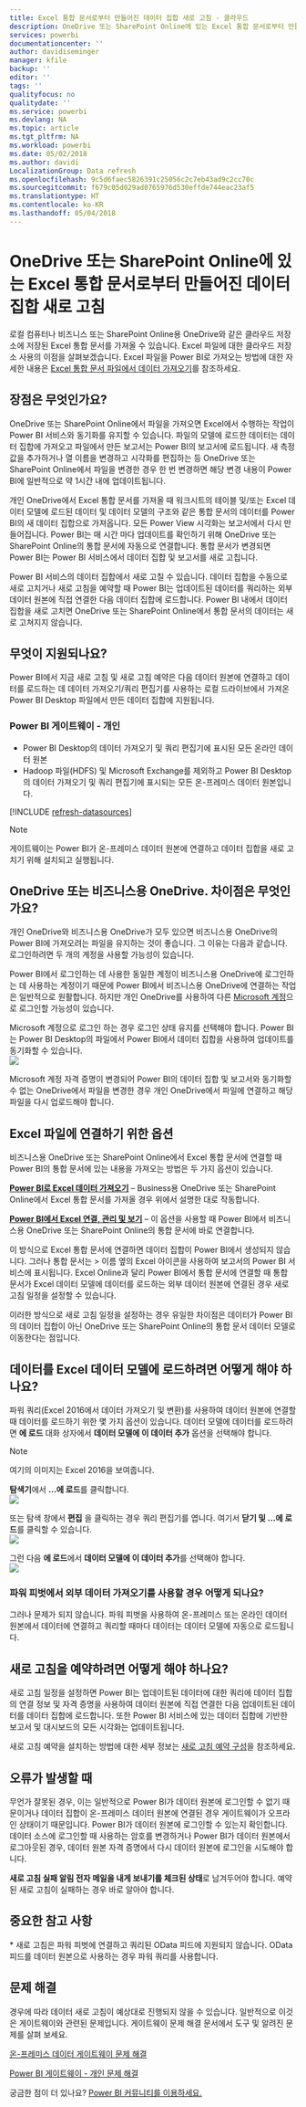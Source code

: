```yaml
---
title: Excel 통합 문서로부터 만들어진 데이터 집합 새로 고침 - 클라우드
description: OneDrive 또는 SharePoint Online에 있는 Excel 통합 문서로부터 만들어진 데이터 집합 새로 고침
services: powerbi
documentationcenter: ''
author: davidiseminger
manager: kfile
backup: ''
editor: ''
tags: ''
qualityfocus: no
qualitydate: ''
ms.service: powerbi
ms.devlang: NA
ms.topic: article
ms.tgt_pltfrm: NA
ms.workload: powerbi
ms.date: 05/02/2018
ms.author: davidi
LocalizationGroup: Data refresh
ms.openlocfilehash: 9c5d6faec5826391c25056c2c7eb43ad9c2cc70c
ms.sourcegitcommit: f679c05d029ad0765976d530effde744eac23af5
ms.translationtype: HT
ms.contentlocale: ko-KR
ms.lasthandoff: 05/04/2018
---
```

# <a name="refresh-a-dataset-created-from-an-excel-workbook-on-onedrive-or-sharepoint-online"></a>OneDrive 또는 SharePoint Online에 있는 Excel 통합 문서로부터 만들어진 데이터 집합 새로 고침
로컬 컴퓨터나 비즈니스 또는 SharePoint Online용 OneDrive와 같은 클라우드 저장소에 저장된 Excel 통합 문서를 가져올 수 있습니다. Excel 파일에 대한 클라우드 저장소 사용의 이점을 살펴보겠습니다. Excel 파일을 Power BI로 가져오는 방법에 대한 자세한 내용은 [Excel 통합 문서 파일에서 데이터 가져오기](service-excel-workbook-files.md)를 참조하세요.

## <a name="what-are-the-advantages"></a>장점은 무엇인가요?
OneDrive 또는 SharePoint Online에서 파일을 가져오면 Excel에서 수행하는 작업이 Power BI 서비스와 동기화를 유지할 수 있습니다. 파일의 모델에 로드한 데이터는 데이터 집합에 가져오고 파일에서 만든 보고서는 Power BI의 보고서에 로드됩니다. 새 측정값을 추가하거나 열 이름을 변경하고 시각화를 편집하는 등 OneDrive 또는 SharePoint Online에서 파일을 변경한 경우 한 번 변경하면 해당 변경 내용이 Power BI에 일반적으로 약 1시간 내에 업데이트됩니다.

개인 OneDrive에서 Excel 통합 문서를 가져올 때 워크시트의 테이블 및/또는 Excel 데이터 모델에 로드된 데이터 및 데이터 모델의 구조와 같은 통합 문서의 데이터를 Power BI의 새 데이터 집합으로 가져옵니다. 모든 Power View 시각화는 보고서에서 다시 만들어집니다. Power BI는 매 시간 마다 업데이트를 확인하기 위해 OneDrive 또는 SharePoint Online의 통합 문서에 자동으로 연결합니다. 통합 문서가 변경되면 Power BI는 Power BI 서비스에서 데이터 집합 및 보고서를 새로 고칩니다.

Power BI 서비스의 데이터 집합에서 새로 고칠 수 있습니다. 데이터 집합을 수동으로 새로 고치거나 새로 고침을 예약할 때 Power BI는 업데이트된 데이터를 쿼리하는 외부 데이터 원본에 직접 연결한 다음 데이터 집합에 로드합니다. Power BI 내에서 데이터 집합을 새로 고치면 OneDrive 또는 SharePoint Online에서 통합 문서의 데이터는 새로 고쳐지지 않습니다. 

## <a name="whats-supported"></a>무엇이 지원되나요?
Power BI에서 지금 새로 고침 및 새로 고침 예약은 다음 데이터 원본에 연결하고 데이터를 로드하는 데 데이터 가져오기/쿼리 편집기를 사용하는 로컬 드라이브에서 가져온 Power BI Desktop 파일에서 만든 데이터 집합에 지원됩니다.  

### <a name="power-bi-gateway---personal"></a>Power BI 게이트웨이 - 개인
* Power BI Desktop의 데이터 가져오기 및 쿼리 편집기에 표시된 모든 온라인 데이터 원본
* Hadoop 파일(HDFS) 및 Microsoft Exchange를 제외하고 Power BI Desktop의 데이터 가져오기 및 쿼리 편집기에 표시되는 모든 온-프레미스 데이터 원본입니다.

<!-- Refresh Data sources-->
[!INCLUDE [refresh-datasources](./includes/refresh-datasources.md)]

> [!NOTE]
> 게이트웨이는 Power BI가 온-프레미스 데이터 원본에 연결하고 데이터 집합을 새로 고치기 위해 설치되고 실행됩니다.
> 
> 

## <a name="onedrive-or-onedrive-for-business-whats-the-difference"></a>OneDrive 또는 비즈니스용 OneDrive. 차이점은 무엇인가요?
개인 OneDrive와 비즈니스용 OneDrive가 모두 있으면 비즈니스용 OneDrive의 Power BI에 가져오려는 파일을 유지하는 것이 좋습니다. 그 이유는 다음과 같습니다. 로그인하려면 두 개의 계정을 사용할 가능성이 있습니다.

Power BI에서 로그인하는 데 사용한 동일한 계정이 비즈니스용 OneDrive에 로그인하는 데 사용하는 계정이기 때문에 Power BI에서 비즈니스용 OneDrive에 연결하는 작업은 일반적으로 원활합니다. 하지만 개인 OneDrive를 사용하여 다른 [Microsoft 계정](http://www.microsoft.com/account/default.aspx)으로 로그인할 가능성이 있습니다.

Microsoft 계정으로 로그인 하는 경우 로그인 상태 유지를 선택해야 합니다. Power BI는 Power BI Desktop의 파일에서 Power BI에서 데이터 집합을 사용하여 업데이트를 동기화할 수 있습니다.  
    ![](media/refresh-excel-file-onedrive/refresh_signin_keepmesignedin.png)

Microsoft 계정 자격 증명이 변경되어 Power BI의 데이터 집합 및 보고서와 동기화할 수 없는 OneDrive에서 파일을 변경한 경우 개인 OneDrive에서 파일에 연결하고 해당 파일을 다시 업로드해야 합니다.

## <a name="options-for-connecting-to-excel-file"></a>Excel 파일에 연결하기 위한 옵션
비즈니스용 OneDrive 또는 SharePoint Online에서 Excel 통합 문서에 연결할 때 Power BI의 통합 문서에 있는 내용을 가져오는 방법은 두 가지 옵션이 있습니다.

[**Power BI로 Excel 데이터 가져오기**](service-excel-workbook-files.md#import-or-connect-to-an-excel-workbook-from-power-bi) – Business용 OneDrive 또는 SharePoint Online에서 Excel 통합 문서를 가져올 경우 위에서 설명한 대로 작동합니다.

[**Power BI에서 Excel 연결, 관리 및 보기**](service-excel-workbook-files.md#one-excel-workbook--two-ways-to-use-it) – 이 옵션을 사용할 때 Power BI에서 비즈니스용 OneDrive 또는 SharePoint Online의 통합 문서에 바로 연결합니다.

이 방식으로 Excel 통합 문서에 연결하면 데이터 집합이 Power BI에서 생성되지 않습니다. 그러나 통합 문서는 &gt; 이름 옆의 Excel 아이콘을 사용하여 보고서의 Power BI 서비스에 표시됩니다. Excel Online과 달리 Power BI에서 통합 문서에 연결할 때 통합 문서가 Excel 데이터 모델에 데이터를 로드하는 외부 데이터 원본에 연결된 경우 새로 고침 일정을 설정할 수 있습니다.

이러한 방식으로 새로 고침 일정을 설정하는 경우 유일한 차이점은 데이터가 Power BI의 데이터 집합이 아닌 OneDrive 또는 SharePoint Online의 통합 문서 데이터 모델로 이동한다는 점입니다.

## <a name="how-do-i-make-sure-data-is-loaded-to-the-excel-data-model"></a>데이터를 Excel 데이터 모델에 로드하려면 어떻게 해야 하나요?
파워 쿼리(Excel 2016에서 데이터 가져오기 및 변환)를 사용하여 데이터 원본에 연결할 때 데이터를 로드하기 위한 몇 가지 옵션이 있습니다. 데이터 모델에 데이터를 로드하려면 **에 로드** 대화 상자에서 **데이터 모델에 이 데이터 추가** 옵션을 선택해야 합니다.

> [!NOTE]
> 여기의 이미지는 Excel 2016을 보여줍니다.
> 
> 

**탐색기**에서 **...에 로드**를 클릭합니다.  
    ![](media/refresh-excel-file-onedrive/refresh_loadtodm_1.png)

또는 탐색 창에서 **편집** 을 클릭하는 경우 쿼리 편집기를 엽니다. 여기서 **닫기 및 ...에 로드**를 클릭할 수 있습니다.  
    ![](media/refresh-excel-file-onedrive/refresh_loadtodm_2.png)

그런 다음 **에 로드**에서 **데이터 모델에 이 데이터 추가**를 선택해야 합니다.  
    ![](media/refresh-excel-file-onedrive/refresh_loadtodm_3.png)

### <a name="what-if-i-use-get-external-data-in-power-pivot"></a>파워 피벗에서 외부 데이터 가져오기를 사용할 경우 어떻게 되나요?
그러나 문제가 되지 않습니다. 파워 피벗을 사용하여 온-프레미스 또는 온라인 데이터 원본에서 데이터에 연결하고 쿼리할 때마다 데이터는 데이터 모델에 자동으로 로드됩니다.

## <a name="how-do-i-schedule-refresh"></a>새로 고침을 예약하려면 어떻게 해야 하나요?
새로 고침 일정을 설정하면 Power BI는 업데이트된 데이터에 대한 쿼리에 데이터 집합의 연결 정보 및 자격 증명을 사용하여 데이터 원본에 직접 연결한 다음 업데이트된 데이터를 데이터 집합에 로드합니다. 또한 Power BI 서비스에 있는 데이터 집합에 기반한 보고서 및 대시보드의 모든 시각화는 업데이트됩니다.

새로 고침 예약을 설치하는 방법에 대한 세부 정보는 [새로 고침 예약 구성](refresh-scheduled-refresh.md)을 참조하세요.

## <a name="when-things-go-wrong"></a>오류가 발생할 때
무언가 잘못된 경우, 이는 일반적으로 Power BI가 데이터 원본에 로그인할 수 없기 때문이거나 데이터 집합이 온-프레미스 데이터 원본에 연결된 경우 게이트웨이가 오프라인 상태이기 때문입니다. Power BI가 데이터 원본에 로그인할 수 있는지 확인합니다. 데이터 소스에 로그인할 때 사용하는 암호를 변경하거나 Power BI가 데이터 원본에서 로그아웃된 경우, 데이터 원본 자격 증명에서 다시 데이터 원본에 로그인을 시도해야 합니다.

**새로 고침 실패 알림 전자 메일을 내게 보내기를 체크된 상태**로 남겨두어야 합니다. 예약된 새로 고침이 실패하는 경우 바로 알아야 합니다.

## <a name="important-notes"></a>중요한 참고 사항
\* 새로 고침은 파워 피벗에 연결하고 쿼리된 OData 피드에 지원되지 않습니다. OData 피드를 데이터 원본으로 사용하는 경우 파워 쿼리를 사용합니다.

## <a name="troubleshooting"></a>문제 해결
경우에 따라 데이터 새로 고침이 예상대로 진행되지 않을 수 있습니다. 일반적으로 이것은 게이트웨이와 관련된 문제입니다. 게이트웨이 문제 해결 문서에서 도구 및 알려진 문제를 살펴 보세요.

[온-프레미스 데이터 게이트웨이 문제 해결](service-gateway-onprem-tshoot.md)

[Power BI 게이트웨이 - 개인 문제 해결](service-admin-troubleshooting-power-bi-personal-gateway.md)

궁금한 점이 더 있나요? [Power BI 커뮤니티를 이용하세요.](http://community.powerbi.com/)

